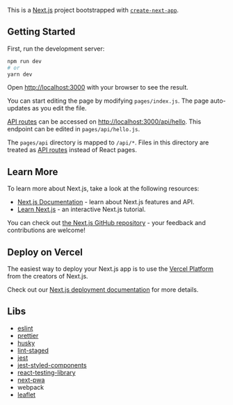 This is a [Next.js](https://nextjs.org/) project bootstrapped with [`create-next-app`](https://github.com/vercel/next.js/tree/canary/packages/create-next-app).

## Getting Started

First, run the development server:

```bash
npm run dev
# or
yarn dev
```

Open [http://localhost:3000](http://localhost:3000) with your browser to see the result.

You can start editing the page by modifying `pages/index.js`. The page auto-updates as you edit the file.

[API routes](https://nextjs.org/docs/api-routes/introduction) can be accessed on [http://localhost:3000/api/hello](http://localhost:3000/api/hello). This endpoint can be edited in `pages/api/hello.js`.

The `pages/api` directory is mapped to `/api/*`. Files in this directory are treated as [API routes](https://nextjs.org/docs/api-routes/introduction) instead of React pages.

## Learn More

To learn more about Next.js, take a look at the following resources:

- [Next.js Documentation](https://nextjs.org/docs) - learn about Next.js features and API.
- [Learn Next.js](https://nextjs.org/learn) - an interactive Next.js tutorial.

You can check out [the Next.js GitHub repository](https://github.com/vercel/next.js/) - your feedback and contributions are welcome!

## Deploy on Vercel

The easiest way to deploy your Next.js app is to use the [Vercel Platform](https://vercel.com/new?utm_medium=default-template&filter=next.js&utm_source=create-next-app&utm_campaign=create-next-app-readme) from the creators of Next.js.

Check out our [Next.js deployment documentation](https://nextjs.org/docs/deployment) for more details.

## Libs

- [eslint](https://eslint.org/docs/latest/use/getting-started#quick-start)
- [prettier](https://prettier.io/docs/install)
- [husky](https://typicode.github.io/husky/get-started.html)
- [lint-staged](https://github.com/lint-staged/lint-staged)
- [jest](https://jestjs.io/docs/getting-started)
- [jest-styled-components](https://github.com/styled-components/jest-styled-components)
- [react-testing-library](https://testing-library.com/docs/react-testing-library/intro)
- [next-pwa](https://github.com/shadowwalker/next-pwa)
- webpack
- [leaflet](https://rowanhogan.github.io/Leaflet/index.html)

